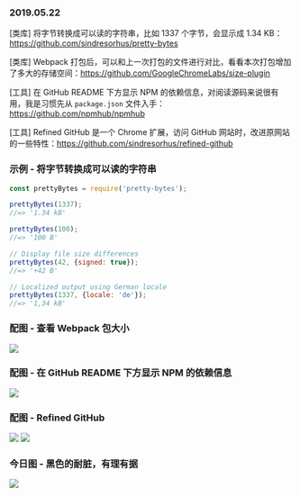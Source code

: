 ### 2019.05.22

[类库] 将字节转换成可以读的字符串，比如 1337 个字节，会显示成 1.34 KB：<https://github.com/sindresorhus/pretty-bytes>

[类库] Webpack 打包后，可以和上一次打包的文件进行对比，看看本次打包增加了多大的存储空间：<https://github.com/GoogleChromeLabs/size-plugin>

[工具] 在 GitHub README 下方显示 NPM 的依赖信息，对阅读源码来说很有用，我是习惯先从 `package.json` 文件入手：<https://github.com/npmhub/npmhub>

[工具] Refined GitHub 是一个 Chrome 扩展，访问 GitHub 网站时，改进原网站的一些特性：<https://github.com/sindresorhus/refined-github>

### 示例 - 将字节转换成可以读的字符串
```js
const prettyBytes = require('pretty-bytes');

prettyBytes(1337);
//=> '1.34 kB'

prettyBytes(100);
//=> '100 B'

// Display file size differences
prettyBytes(42, {signed: true});
//=> '+42 B'

// Localized output using German locale
prettyBytes(1337, {locale: 'de'});
//=> '1,34 kB'
```

### 配图 - 查看 Webpack 包大小
![](https://i.imgur.com/3bWBrJm.png)

### 配图 - 在 GitHub README 下方显示 NPM 的依赖信息
![](https://raw.githubusercontent.com/npmhub/npmhub/master/assets/npm-hub-screenshot.png)

### 配图 - Refined GitHub
![](https://cloud.githubusercontent.com/assets/170270/25370217/61718820-29b3-11e7-89c5-2959eaf8cac8.png)
![](https://user-images.githubusercontent.com/1402241/34438653-f66535a4-ecda-11e7-9406-2e1258050cfa.png)

### 今日图 - 黑色的耐脏，有理有据
![](https://user-gold-cdn.xitu.io/2019/5/13/16ab055d40ec2c58?imageView2/2/w/800/q/100)
